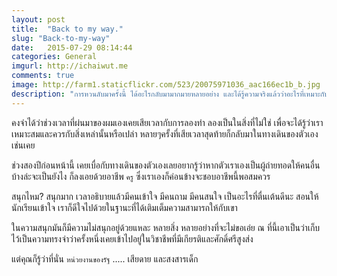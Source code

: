 ```yaml
---
layout: post
title:  "Back to my way."
slug: "Back-to-my-way"
date:   2015-07-29 08:14:44
categories: General
imgurl: http://ichaiwut.me
comments: true
image: http://farm1.staticflickr.com/523/20075971036_aac166ec1b_b.jpg
description: "การหวนลับมาครั้งนี้ ได้อะไรกลับมามากมายหลายอย่าง และได้รู้ความจริงแล้วว่าอะไรที่เหมาะกับตัวเองมากที่สุด อะไรคือสิ่งที่เราเป็น และอะไรคือความฝันของเรา หลังจากที่ลองออกไปเพื่อต้องการรู้ว่าเด็กที่จบออกมาทำไม ทำไม ทำไม ถึงไม่ได้อะไรออกมาเลย"
---
```

คงจำได้ว่าช่วงเวลาที่ผ่นมาของผมเองเคยเสียเวลากับการลองทำ ลองเป็นในสิ่งที่ไม่ใช่ เพื่อจะได้รู้ว่าเราเหมาะสมและควรกับสิ่งเหล่านั้นหรือเปล่า หลายๆครั้งที่เสียเวลาสุดท้ายก็กลับมาในทางเดินของตัวเองเช่นเคย

ช่วงสองปีก่อนหน้านี้ เคยเบื่อกับทางเดินของตัวเองเลยอยากรู้ว่าหากตัวเราเองเป็นผู้ถ่ายทอดให้คนอื่นบ้างล่ะจะเป็นยังไง ก็ลงเอยด้วยอาชีพ `ครู` ซึ่งเราเองก็ค่อนข้างจะชอบอาชีพนี้พอสมควร

สนุกไหม? สนุกมาก เวลาอธิบายแล้วมีคนเข้าใจ มีคนถาม มีคนสนใจ เป็นอะไรที่ตื่นเต้นดีนะ สอนให้นักเรียนเข้าใจ เราก็ดีใจไปด้วยในฐานะที่ได้เติมเต็มความสามารถให้กับเขา

ในความสนุกมันก็มีความไม่สนุกอยู่ด้วยแหละ หลายสิ่ง หลายอย่างที่จะไม่ขอเอ่ย ณ ที่นี้เอาเป็นว่าเก็บไว้เป็นความทรงจำว่าครั้งหนึ่งเคยเข้าไปอยู่ในวิชาชีพที่มีเกียรติและศักดิ์ศรีสูงส่ง

แต่คุณก็รู้ว่าที่นั่น `หน่วยงานของรัฐ` ..... เสียดาย และสงสารเด็ก
